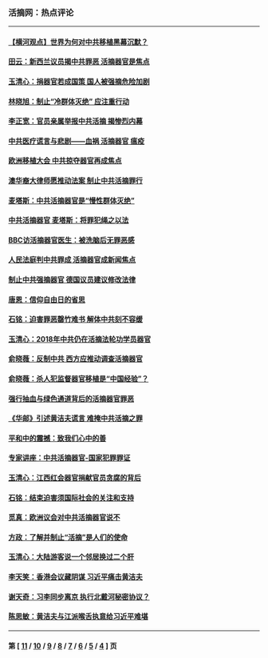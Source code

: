 ### 活摘网：热点评论
---
#### [【横河观点】世界为何对中共移植黑幕沉默？](../../pages/nf5879/n13244249.md?03170430) 
#### [田云：新西兰议员揭中共罪恶 活摘器官是焦点](../../pages/nf5879/n13070629.md?03170430) 
#### [玉清心：捐器官若成国策 国人被强摘危险加剧](../../pages/nf5879/n12802713.md?03170430) 
#### [林晓旭：制止“冷群体灭绝” 应注重行动](../../pages/nf5879/n12779736.md?03170430) 
#### [李正宽：官员亲属举报中共活摘 揭惨烈内幕](../../pages/nf5879/n12684490.md?03170430) 
#### [中共医疗谎言与悲剧——血祸 活摘器官 瘟疫](../../pages/nf5879/n12372103.md?03170430) 
#### [欧洲移植大会 中共掠夺器官再成焦点](../../pages/nf5879/n11538883.md?03170430) 
#### [澳华裔大律师愿推动法案 制止中共活摘罪行](../../pages/nf5879/n11377039.md?03170430) 
#### [麦塔斯：中共活摘器官是“慢性群体灭绝”](../../pages/nf5879/n11350529.md?03170430) 
#### [中共活摘器官 麦塔斯：将罪犯绳之以法](../../pages/nf5879/n11347973.md?03170430) 
#### [BBC访活摘器官医生：被洗脑后无罪恶感](../../pages/nf5879/n11335935.md?03170430) 
#### [人民法庭判中共罪成 活摘器官成新闻焦点](../../pages/nf5879/n11331578.md?03170430) 
#### [制止中共强摘器官 德国议员建议修改法律](../../pages/nf5879/n11249451.md?03170430) 
#### [唐恩：信仰自由日的省思](../../pages/nf5879/n11003525.md?03170430) 
#### [石铭：迫害罪恶罄竹难书  解体中共刻不容缓](../../pages/nf5879/n10942855.md?03170430) 
#### [玉清心：2018年中共仍在活摘法轮功学员器官](../../pages/nf5879/n10914646.md?03170430) 
#### [俞晓薇：反制中共 西方应推动调查活摘器官](../../pages/nf5879/n10794671.md?03170430) 
#### [俞晓薇：杀人犯监督器官移植是“中国经验”？](../../pages/nf5879/n10466427.md?03170430) 
#### [强行抽血与绿色通道背后的活摘器官罪恶](../../pages/nf5879/n10004708.md?03170430) 
#### [《华邮》引述黄洁夫谎言 难掩中共活摘之罪](../../pages/nf5879/n9642309.md?03170430) 
#### [平和中的震撼：致我们心中的善](../../pages/nf5879/n9021123.md?03170430) 
#### [专家讲座：中共活摘器官-国家犯罪罪证](../../pages/nf5879/n8828153.md?03170430) 
#### [玉清心：江西红会器官捐献官员贪腐的背后](../../pages/nf5879/n8522122.md?03170430) 
#### [石铭：结束迫害须国际社会的关注和支持](../../pages/nf5879/n8443497.md?03170430) 
#### [觅真：欧洲议会对中共活摘器官说不](../../pages/nf5879/n8337486.md?03170430) 
#### [方政：了解并制止“活摘”是人们的使命](../../pages/nf5879/n8329214.md?03170430) 
#### [玉清心：大陆游客说一个邻居换过二个肝](../../pages/nf5879/n8291404.md?03170430) 
#### [李天笑：香港会议藏阴谋 习近平痛击黄洁夫](../../pages/nf5879/n8241459.md?03170430) 
#### [谢天奇：习李同步离京 执行北戴河秘密协议？](../../pages/nf5879/n8230418.md?03170430) 
#### [陈思敏：黄洁夫与江派喉舌执意给习近平难堪](../../pages/nf5879/n8222166.md?03170430) 

---
#### 第 [ [11](./11.md?03170430) / [10](./10.md?03170430) / [9](./9.md?03170430) / [8](./8.md?03170430) / [7](./7.md?03170430) / [6](./6.md?03170430) / [5](./5.md?03170430) / [4](./4.md?03170430) ] 页
